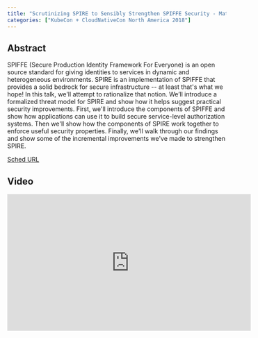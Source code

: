 ```yaml
---
title: "Scrutinizing SPIRE to Sensibly Strengthen SPIFFE Security - Matt Moyer, Heptio & Evan Gilman, Scytale"
categories: ["KubeCon + CloudNativeCon North America 2018"]
---
```


## Abstract

SPIFFE (Secure Production Identity Framework For Everyone) is an open source standard for giving identities to services in dynamic and heterogeneous environments. SPIRE is an implementation of SPIFFE that provides a solid bedrock for secure infrastructure -- at least that's what we hope! In this talk, we'll attempt to rationalize that notion. We’ll introduce a formalized threat model for SPIRE and show how it helps suggest practical security improvements.  First, we'll introduce the components of SPIFFE and show how applications can use it to build secure service-level authorization systems. Then we'll show how the components of SPIRE work together to enforce useful security properties. Finally, we'll walk through our findings and show some of the incremental improvements we've made to strengthen SPIRE.

[Sched URL](https://kccna18.sched.com/event/f5d42e69925c400cbec133ebbe1239be)

## Video

<iframe width='560' height='315' src='https://www.youtube.com/embed/-yGWh_YTUkw' frameborder='0' allow='accelerometer; autoplay; encrypted-media; gyroscope; picture-in-picture' allowfullscreen></iframe>
